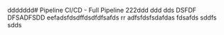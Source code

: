 ddddddd# Pipeline CI/CD - Full Pipeline 222ddd
ddd
dds
DSFDF
DFSADFSDD
eefadsfdsdffdsdfdfsafds
rr
adfsfdsfsdafdas
fdsafds
sddfs
sdds
